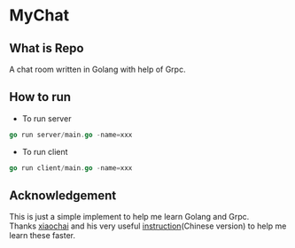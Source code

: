# MyChat

## What is Repo
A chat room written in Golang with help of Grpc.

## How to run
- To run server
```go
go run server/main.go -name=xxx
```

- To run client
```go
go run client/main.go -name=xxx
```

## Acknowledgement
This is just a simple implement to help me learn Golang and Grpc.  
Thanks [xiaochai](https://github.com/xiaochai/batman/tree/master/GrpcChat) and his very useful [instruction](https://xiaochai.github.io/2018/04/29/grpc/)(Chinese version) to help me learn these faster.
